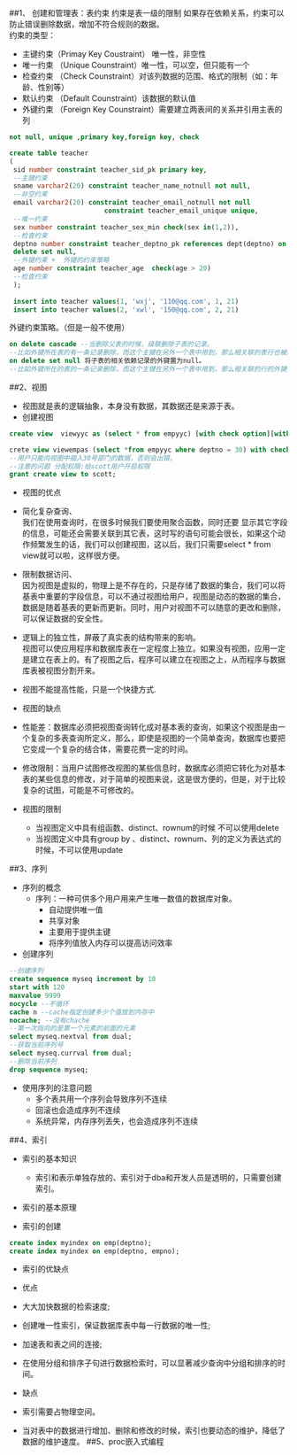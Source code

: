 ##1、 创建和管理表：表约束
约束是表一级的限制
如果存在依赖关系，约束可以防止错误删除数据，增加不符合规则的数据。   
约束的类型：

- 主键约束（Primay Key Coustraint） 唯一性，非空性   
- 唯一约束 （Unique Counstraint）唯一性，可以空，但只能有一个   
- 检查约束 （Check Counstraint）对该列数据的范围、格式的限制（如：年龄、性别等）   
- 默认约束 （Default Counstraint）该数据的默认值   
- 外键约束 （Foreign Key Counstraint）需要建立两表间的关系并引用主表的列  

```sql
not null, unique ,primary key,foreign key, check
```

```sql
create table teacher
(
 sid number constraint teacher_sid_pk primary key,
 --主键约束
 sname varchar2(20) constraint teacher_name_notnull not null,
 --非空约束
 email varchar2(20) constraint teacher_email_notnull not null
 						constraint teacher_email_unique unique,
 --唯一约束
 sex number constraint teacher_sex_min check(sex in(1,2)),
 --检查约束
 deptno number constraint teacher_deptno_pk references dept(deptno) on
 delete set null,
 --外键约束 +  外键的约束策略
 age number constraint teacher_age  check(age > 20)
 --检查约束
 );
 
 insert into teacher values(1, 'wxj', '110@qq.com', 1, 21)
 insert into teacher values(2, 'xwl', '150@qq.com', 2, 21)
```

外键约束策略。（但是一般不使用）

```sql
on delete cascade --当删除父表的时候，级联删除子表的记录。
--比如外键所在表的有一条记录删除，而这个主键在另外一个表中用到，那么相关联的表行也被删除。
on delete set null 将子表的相关依赖记录的外键置为null。
--比如外键所在的表的一条记录删除，而这个主键在另外一个表中用到，那么相关联的行的外键列会被设置为空。
```
##2、视图
-  视图就是表的逻辑抽象，本身没有数据，其数据还是来源于表。   
-  创建视图

```sql
create view  viewyyc as (select * from empyyc) [with check option][with read only];

crete view viewempas (select *from empyyc where deptno = 30) with check option；
--用户只能向视图中插入30号部门的数据，否则会出错。 
--注意的问题 分配权限:给scott用户开启权限
grant create view to scott;
```
-  视图的优点
  - 简化复杂查询、  
  我们在使用查询时，在很多时候我们要使用聚合函数，同时还要 显示其它字段的信息，可能还会需要关联到其它表，这时写的语句可能会很长，如果这个动作频繁发生的话，我们可以创建视图，这以后，我们只需要select * from view就可以啦，这样很方便。
  - 限制数据访问、  
    因为视图是虚拟的，物理上是不存在的，只是存储了数据的集合，我们可以将基表中重要的字段信息，可以不通过视图给用户，视图是动态的数据的集合，数据是随着基表的更新而更新。同时，用户对视图不可以随意的更改和删除，可以保证数据的安全性。
  - 逻辑上的独立性，屏蔽了真实表的结构带来的影响。  
    视图可以使应用程序和数据库表在一定程度上独立。如果没有视图，应用一定是建立在表上的。有了视图之后，程序可以建立在视图之上，从而程序与数据库表被视图分割开来。
  - 视图不能提高性能，只是一个快捷方式.
  
  
-  视图的缺点
  - 性能差：数据库必须把视图查询转化成对基本表的查询，如果这个视图是由一个复杂的多表查询所定义，那么，即使是视图的一个简单查询，数据库也要把它变成一个复杂的结合体，需要花费一定的时间。

  - 修改限制：当用户试图修改视图的某些信息时，数据库必须把它转化为对基本表的某些信息的修改，对于简单的视图来说，这是很方便的，但是，对于比较复杂的试图，可能是不可修改的。
 
- 视图的限制
  - 当视图定义中具有组函数、distinct、rownum的时候 不可以使用delete
  - 当视图定义中具有group by 、distinct、rownum、列的定义为表达式的时候，不可以使用update

##3、序列
- 序列的概念
  - 序列：一种可供多个用户用来产生唯一数值的数据库对象。
      - 自动提供唯一值
      - 共享对象
      - 主要用于提供主键
      - 将序列值放入内存可以提高访问效率
- 创建序列

```sql  
--创建序列
create sequence myseq increment by 10
start with 120
maxvalue 9999
nocycle --不循环
cache n --cache指定创建多少个值放到内存中
nocache; --没有chache
--第一次指向的是第一个元素的前面的元素
select myseq.nextval from dual;
--获取当前序列号
select myseq.currval from dual;
--删除当前序列
drop sequence myseq;
```
- 使用序列的注意问题
  - 多个表共用一个序列会导致序列不连续
  - 回滚也会造成序列不连续
  - 系统异常，内存序列丢失，也会造成序列不连续
 
##4、索引
 - 索引的基本知识
   - 索引和表示单独存放的、索引对于dba和开发人员是透明的，只需要创建索引。
 - 索引的基本原理

 - 索引的创建
 
 ```sql
 create index myindex on emp(deptno);
 create index myindex on emp(deptno, empno);
 ```
 - 索引的优缺点
 - 优点
 
  - 大大加快数据的检索速度;
  - 创建唯一性索引，保证数据库表中每一行数据的唯一性;
  - 加速表和表之间的连接;
  - 在使用分组和排序子句进行数据检索时，可以显著减少查询中分组和排序的时间。
- 缺点
 - 索引需要占物理空间。
 - 当对表中的数据进行增加、删除和修改的时候，索引也要动态的维护，降低了数据的维护速度。
##5、proc嵌入式编程

